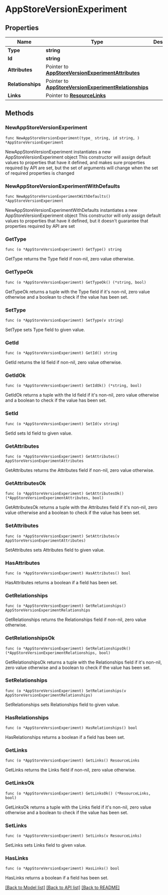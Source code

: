 # AppStoreVersionExperiment

## Properties

Name | Type | Description | Notes
------------ | ------------- | ------------- | -------------
**Type** | **string** |  | 
**Id** | **string** |  | 
**Attributes** | Pointer to [**AppStoreVersionExperimentAttributes**](AppStoreVersionExperimentAttributes.md) |  | [optional] 
**Relationships** | Pointer to [**AppStoreVersionExperimentRelationships**](AppStoreVersionExperimentRelationships.md) |  | [optional] 
**Links** | Pointer to [**ResourceLinks**](ResourceLinks.md) |  | [optional] 

## Methods

### NewAppStoreVersionExperiment

`func NewAppStoreVersionExperiment(type_ string, id string, ) *AppStoreVersionExperiment`

NewAppStoreVersionExperiment instantiates a new AppStoreVersionExperiment object
This constructor will assign default values to properties that have it defined,
and makes sure properties required by API are set, but the set of arguments
will change when the set of required properties is changed

### NewAppStoreVersionExperimentWithDefaults

`func NewAppStoreVersionExperimentWithDefaults() *AppStoreVersionExperiment`

NewAppStoreVersionExperimentWithDefaults instantiates a new AppStoreVersionExperiment object
This constructor will only assign default values to properties that have it defined,
but it doesn't guarantee that properties required by API are set

### GetType

`func (o *AppStoreVersionExperiment) GetType() string`

GetType returns the Type field if non-nil, zero value otherwise.

### GetTypeOk

`func (o *AppStoreVersionExperiment) GetTypeOk() (*string, bool)`

GetTypeOk returns a tuple with the Type field if it's non-nil, zero value otherwise
and a boolean to check if the value has been set.

### SetType

`func (o *AppStoreVersionExperiment) SetType(v string)`

SetType sets Type field to given value.


### GetId

`func (o *AppStoreVersionExperiment) GetId() string`

GetId returns the Id field if non-nil, zero value otherwise.

### GetIdOk

`func (o *AppStoreVersionExperiment) GetIdOk() (*string, bool)`

GetIdOk returns a tuple with the Id field if it's non-nil, zero value otherwise
and a boolean to check if the value has been set.

### SetId

`func (o *AppStoreVersionExperiment) SetId(v string)`

SetId sets Id field to given value.


### GetAttributes

`func (o *AppStoreVersionExperiment) GetAttributes() AppStoreVersionExperimentAttributes`

GetAttributes returns the Attributes field if non-nil, zero value otherwise.

### GetAttributesOk

`func (o *AppStoreVersionExperiment) GetAttributesOk() (*AppStoreVersionExperimentAttributes, bool)`

GetAttributesOk returns a tuple with the Attributes field if it's non-nil, zero value otherwise
and a boolean to check if the value has been set.

### SetAttributes

`func (o *AppStoreVersionExperiment) SetAttributes(v AppStoreVersionExperimentAttributes)`

SetAttributes sets Attributes field to given value.

### HasAttributes

`func (o *AppStoreVersionExperiment) HasAttributes() bool`

HasAttributes returns a boolean if a field has been set.

### GetRelationships

`func (o *AppStoreVersionExperiment) GetRelationships() AppStoreVersionExperimentRelationships`

GetRelationships returns the Relationships field if non-nil, zero value otherwise.

### GetRelationshipsOk

`func (o *AppStoreVersionExperiment) GetRelationshipsOk() (*AppStoreVersionExperimentRelationships, bool)`

GetRelationshipsOk returns a tuple with the Relationships field if it's non-nil, zero value otherwise
and a boolean to check if the value has been set.

### SetRelationships

`func (o *AppStoreVersionExperiment) SetRelationships(v AppStoreVersionExperimentRelationships)`

SetRelationships sets Relationships field to given value.

### HasRelationships

`func (o *AppStoreVersionExperiment) HasRelationships() bool`

HasRelationships returns a boolean if a field has been set.

### GetLinks

`func (o *AppStoreVersionExperiment) GetLinks() ResourceLinks`

GetLinks returns the Links field if non-nil, zero value otherwise.

### GetLinksOk

`func (o *AppStoreVersionExperiment) GetLinksOk() (*ResourceLinks, bool)`

GetLinksOk returns a tuple with the Links field if it's non-nil, zero value otherwise
and a boolean to check if the value has been set.

### SetLinks

`func (o *AppStoreVersionExperiment) SetLinks(v ResourceLinks)`

SetLinks sets Links field to given value.

### HasLinks

`func (o *AppStoreVersionExperiment) HasLinks() bool`

HasLinks returns a boolean if a field has been set.


[[Back to Model list]](../README.md#documentation-for-models) [[Back to API list]](../README.md#documentation-for-api-endpoints) [[Back to README]](../README.md)


